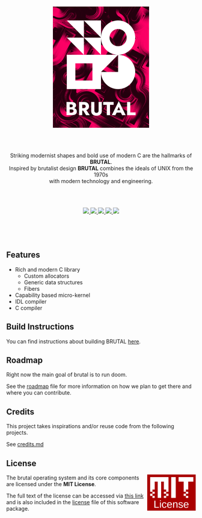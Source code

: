 <br/>
<br/>
<br/>

<p align="center">
  <img width="256" src="book/shared/logo.png">
</p>

<br/>
<br/>

<p align="center">
  Striking modernist shapes and bold use of modern C are the hallmarks of <b>BRUTAL</b>.<br>
  Inspired by brutalist design <b>BRUTAL</b> combines the ideals of UNIX from the 1970s<br> with modern technology and engineering.
</p>

<br/>
<br/>

<p align="center">
    <a href="https://github.com/brutal-org/brutal/actions/workflows/main.yml">
      <img src="https://github.com/brutal-org/brutal/actions/workflows/main.yml/badge.svg">
    </a>
    <a href="https://github.com/brutal-org/brutal/issues">
      <img src="https://img.shields.io/github/issues/brutal-org/brutal">
    </a>
    <a href="https://github.com/brutal-org/brutal/network">
      <img src="https://img.shields.io/github/forks/brutal-org/brutal">
    </a>
    <a href="https://github.com/brutal-org/brutal/stargazers">
      <img src="https://img.shields.io/github/stars/brutal-org/brutal">
    </a>
    <a href="https://github.com/brutal-org/brutal/blob/main/license">
      <img src="https://img.shields.io/github/license/brutal-org/brutal">
    </a>
</p>

<br/>
<br/>
<br/>

## Features

- Rich and modern C library
  - Custom allocators
  - Generic data structures
  - Fibers
- Capability based micro-kernel
- IDL compiler
- C compiler

## Build Instructions

You can find instructions about building BRUTAL [here](book/01-04-build.md).

## Roadmap

Right now the main goal of brutal is to run doom.

See the [roadmap](book/roadmap.md) file for more information on how we plan to get there and where you can contribute.

## Credits

This project takes inspirations and/or reuse code from the following projects.

See [credits.md](book/credits.md)

## License

<a href="https://opensource.org/licenses/MIT">
  <img align="right" height="96" alt="MIT License" src="book/shared/mit-license.png" />
</a>

The brutal operating system and its core components are licensed under the **MIT License**.

The full text of the license can be accessed via [this link](https://opensource.org/licenses/MIT) and is also included in the [license](license) file of this software package.
